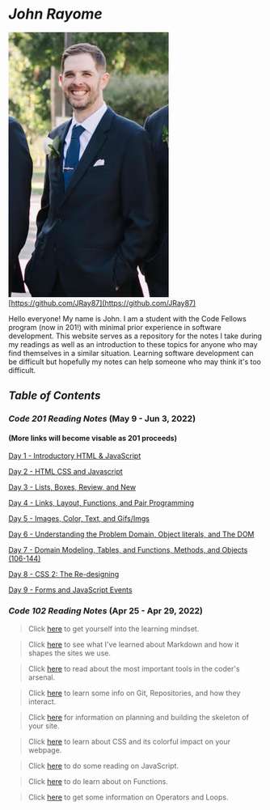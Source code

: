 # ***John Rayome***

![Me](images/ProfilePhoto.jpg)
[https://github.com/JRay87](https://github.com/JRay87)

Hello everyone! My name is John. I am a student with the Code Fellows program (now in 201!) with minimal prior experience in software development. This website serves as a repository for the notes I take during my readings as well as an introduction to these topics for anyone who may find themselves in a similar situation. Learning software development can be difficult but hopefully my notes can help someone who may think it's too difficult.  

## *Table of Contents*

### *Code 201 Reading Notes* (May 9 - Jun 3, 2022)

#### (More links will become visable as 201 proceeds)

[Day 1 - Introductory HTML & JavaScript](201/class-01.md)

[Day 2 - HTML CSS and Javascript](201/class-02.md)

[Day 3 - Lists, Boxes, Review, and New](201/class-03.md)

[Day 4 - Links, Layout, Functions, and Pair Programming](201/class-04.md)

[Day 5 - Images, Color, Text, and Gifs/Imgs](201/class-05.md)

[Day 6 - Understanding the Problem Domain, Object literals, and The DOM](201/class-06.md)

[Day 7 - Domain Modeling, Tables, and Functions, Methods, and Objects (106-144)](201/class-07.md)

[Day 8 - CSS 2: The Re-designing](201/class-08.md)

[Day 9 - Forms and JavaScript Events](201/class-09.md)

<!-- Assignment 10 -->

<!-- Assignment 11 -->

<!-- Assignment 12 -->

<!-- Assignment 13 -->

<!-- Assignment 14 -->

<!-- Assignment 15 -->

### *Code 102 Reading Notes* (Apr 25 - Apr 29, 2022)

> Click [here](102/zzGrowthMindset.md) to get yourself into the learning mindset.

> Click [here](102/zzMrkdwnnotes.md) to see what I've learned about Markdown and how it shapes the sites we use.

> Click [here](102/zzCodersComp.md) to read about the most important tools in the coder's arsenal.

> Click [here](102/zzGitRepositories.md) to learn some info on Git, Repositories, and how they interact.

> Click [here](102/zzBasicsofhtml.md) for information on planning and building the skeleton of your site.

> Click [here](102/zzCSSNotes.md) to learn about CSS and its colorful impact on your webpage.

> Click [here](102/zzJSNotes.md) to do some reading on JavaScript.

>Click [here](102/zzFunctions.md) to do learn about on Functions.

> Click [here](102/zzLoops.md) to get some information on Operators and Loops.
